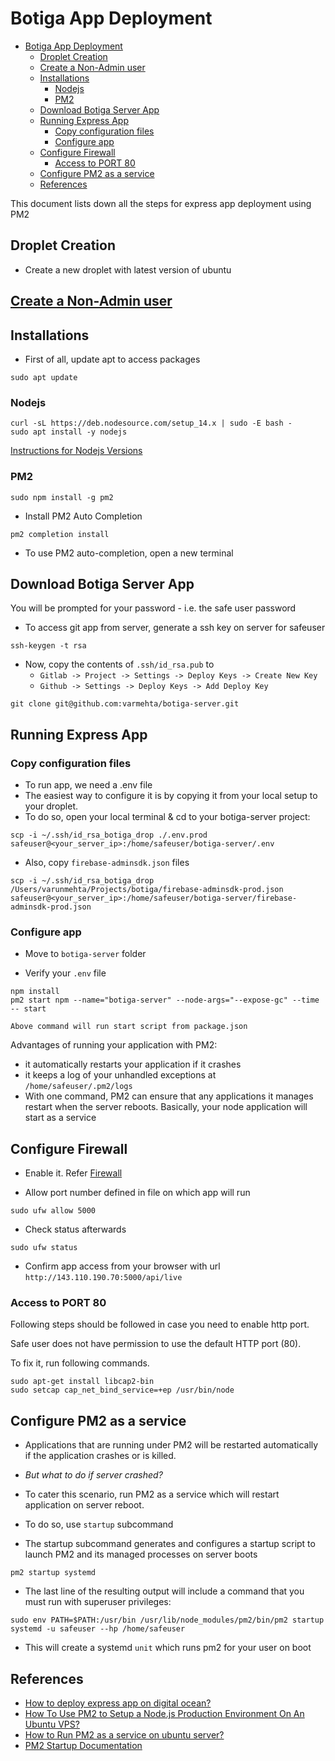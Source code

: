 # Botiga App Deployment

- [Botiga App Deployment](#botiga-app-deployment)
  - [Droplet Creation](#droplet-creation)
  - [Create a Non-Admin user](#create-a-non-admin-user)
  - [Installations](#installations)
    - [Nodejs](#nodejs)
    - [PM2](#pm2)
  - [Download Botiga Server App](#download-botiga-server-app)
  - [Running Express App](#running-express-app)
    - [Copy configuration files](#copy-configuration-files)
    - [Configure app](#configure-app)
  - [Configure Firewall](#configure-firewall)
    - [Access to PORT 80](#access-to-port-80)
  - [Configure PM2 as a service](#configure-pm2-as-a-service)
  - [References](#references)

This document lists down all the steps for express app deployment using PM2

## Droplet Creation

- Create a new droplet with latest version of ubuntu

## [Create a Non-Admin user](Safeuser.md)

## Installations

- First of all, update apt to access packages

```shell
sudo apt update
```

### Nodejs

```shell
curl -sL https://deb.nodesource.com/setup_14.x | sudo -E bash -
sudo apt install -y nodejs
```

[Instructions for Nodejs Versions](https://github.com/nodesource/distributions/blob/master/README.md#installation-instructions)

### PM2

```shell
sudo npm install -g pm2
```

- Install PM2 Auto Completion

```shell
pm2 completion install
```

- To use PM2 auto-completion, open a new terminal

## Download Botiga Server App

You will be prompted for your password - i.e. the safe user password

- To access git app from server, generate a ssh key on server for safeuser

```shell
ssh-keygen -t rsa
```

- Now, copy the contents of `.ssh/id_rsa.pub` to
  - `Gitlab -> Project -> Settings -> Deploy Keys -> Create New Key`
  - `Github -> Settings -> Deploy Keys -> Add Deploy Key`

```shell
git clone git@github.com:varmehta/botiga-server.git
```

## Running Express App

### Copy configuration files

- To run app, we need a .env file
- The easiest way to configure it is by copying it from your local setup to your droplet.
- To do so, open your local terminal & cd to your botiga-server project:

```shell
scp -i ~/.ssh/id_rsa_botiga_drop ./.env.prod safeuser@<your_server_ip>:/home/safeuser/botiga-server/.env
```

- Also, copy `firebase-adminsdk.json` files

```shell
scp -i ~/.ssh/id_rsa_botiga_drop /Users/varunmehta/Projects/botiga/firebase-adminsdk-prod.json safeuser@<your_server_ip>:/home/safeuser/botiga-server/firebase-adminsdk-prod.json
```

### Configure app

- Move to `botiga-server` folder
<!-- -   Set `firebase-admin-sdk.json` path to `GOOGLE_APPLICATION_CREDENTIALS`

````
export GOOGLE_APPLICATION_CREDENTIALS=/home/safeuser/botiga-server/firebase-adminsdk-prod.json
``` -->

- Verify your `.env` file

```shell
npm install
pm2 start npm --name="botiga-server" --node-args="--expose-gc" --time -- start
```

`Above command will run start script from package.json`

Advantages of running your application with PM2:

- it automatically restarts your application if it crashes
- it keeps a log of your unhandled exceptions at `/home/safeuser/.pm2/logs`
- With one command, PM2 can ensure that any applications it manages restart when the server reboots. Basically, your node application will start as a service

## Configure Firewall

- Enable it. Refer [Firewall](FirewallSetup.md)

- Allow port number defined in file on which app will run

```shell
sudo ufw allow 5000
```

- Check status afterwards

```shell
sudo ufw status
```

- Confirm app access from your browser with url `http://143.110.190.70:5000/api/live`

### Access to PORT 80

Following steps should be followed in case you need to enable http port.

Safe user does not have permission to use the default HTTP port (80).

To fix it, run following commands.

```shell
sudo apt-get install libcap2-bin
sudo setcap cap_net_bind_service=+ep /usr/bin/node
```

## Configure PM2 as a service

- Applications that are running under PM2 will be restarted automatically if the application crashes or is killed.

- _But what to do if server crashed?_

- To cater this scenario, run PM2 as a service which will restart application on server reboot.

- To do so, use `startup` subcommand
- The startup subcommand generates and configures a startup script to launch PM2 and its managed processes on server boots

```shell
pm2 startup systemd
```

- The last line of the resulting output will include a command that you must run with superuser privileges:

```shell
sudo env PATH=$PATH:/usr/bin /usr/lib/node_modules/pm2/bin/pm2 startup systemd -u safeuser --hp /home/safeuser
```

- This will create a systemd `unit` which runs pm2 for your user on boot

## References

- [How to deploy express app on digital ocean?](https://itnext.io/deploy-a-nodejs-and-expressjs-app-on-digital-ocean-with-nginx-and-free-ssl-edd88a5580fa)
- [How To Use PM2 to Setup a Node.js Production Environment On An Ubuntu VPS?](https://www.digitalocean.com/community/tutorials/how-to-use-pm2-to-setup-a-node-js-production-environment-on-an-ubuntu-vps)
- [How to Run PM2 as a service on ubuntu server?](https://www.digitalocean.com/community/tutorials/how-to-set-up-a-node-js-application-for-production-on-ubuntu-16-04)
- [PM2 Startup Documentation](https://pm2.keymetrics.io/docs/usage/startup/)
